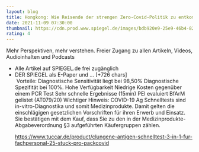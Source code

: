 ```yaml
--- 
layout: blog
title: Hongkong: Wie Reisende der strengen Zero-Covid-Politik zu entkommen versuchen
date: 2021-11-09 07:30:00
thumbnail: https://cdn.prod.www.spiegel.de/images/bdb920e9-25e9-46b4-822c-67b7da651bb2_w1280_r1.77_fpx57.7_fpy54.98.jpg
rating: 4
---
```

Mehr Perspektiven, mehr verstehen.
Freier Zugang zu allen Artikeln, Videos, Audioinhalten und Podcasts
<ul><li>
Alle Artikel auf SPIEGEL.de frei zugänglich
</li><li>
DER SPIEGEL als E-Paper und … [+726 chars]</br>&nbsp;Vorteile:
Diagnostische Sensitivität liegt bei 98,50%
Diagnostische Spezifität bei 100%.
Hohe Verfügbarkeit
Niedrige Kosten gegenüber einem PCR Test
Sehr schnelle Ergebnisse (15min)
PEI evaluiert
BfArM gelistet (AT079/20)
Wichtiger Hinweis:
COVID-19 Ag Schnelltests sind in-vitro-Diagnostika und somit Medizinprodukte. Damit gelten die einschlägigen gesetzlichen Vorschriften für ihren Erwerb und Einsatz. Sie bestätigen mit dem Kauf, dass Sie zu den in der Medizinprodukte-Abgabeverordnung §3 aufgeführten Käufergruppen zählen.

https://www.tuccar.de/product/clungene-antigen-schnelltest-3-in-1-fur-fachpersonal-25-stuck-pro-pack<a href="https://www.tuccar.de/product/clungene-antigen-schnelltest-3-in-1-fur-fachpersonal-25-stuck-pro-pack">covid</a>